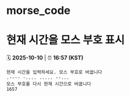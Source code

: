 # morse_code
# 현재 시간을 모스 부호 표시
<!-- MORSE_TIME_START -->
🗓️ **2025-10-10** | ⏰ **16:57 (KST)**

```
현재 시간을 입력하세요. 모스 부호로 바꿉니다
.---- -.... ..... --...
모스 부호를 다시 현재 시간으로 바꿉니다
1657
```
<!-- MORSE_TIME_END -->
